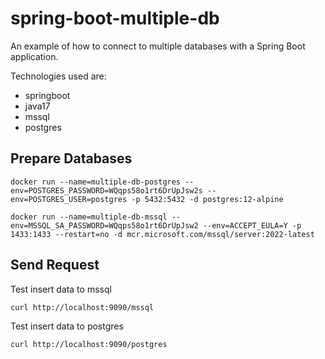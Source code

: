 # spring-boot-multiple-db

An example of how to connect to multiple databases with a Spring Boot application. 

Technologies used are: 
- springboot
- java17
- mssql
- postgres

## Prepare Databases

```SHELL
docker run --name=multiple-db-postgres --env=POSTGRES_PASSWORD=WQqps58o1rt6DrUpJsw2s --env=POSTGRES_USER=postgres -p 5432:5432 -d postgres:12-alpine
```
```SHELL
docker run --name=multiple-db-mssql --env=MSSQL_SA_PASSWORD=WQqps58o1rt6DrUpJsw2 --env=ACCEPT_EULA=Y -p 1433:1433 --restart=no -d mcr.microsoft.com/mssql/server:2022-latest
```


## Send Request
Test insert data to mssql

```SHELL
curl http://localhost:9090/mssql
```

Test insert data to postgres

```SHELL 
curl http://localhost:9090/postgres
```
